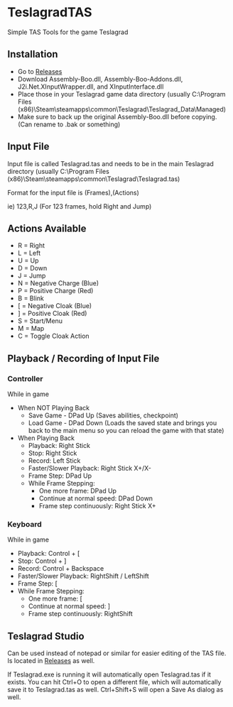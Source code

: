 # TeslagradTAS
Simple TAS Tools for the game Teslagrad

## Installation
- Go to [Releases](https://github.com/ShootMe/TeslagradTAS/releases)
- Download Assembly-Boo.dll, Assembly-Boo-Addons.dll, J2i.Net.XInputWrapper.dll, and XInputInterface.dll
- Place those in your Teslagrad game data directory (usually C:\Program Files (x86)\Steam\steamapps\common\Teslagrad\Teslagrad_Data\Managed\)
- Make sure to back up the original Assembly-Boo.dll before copying. (Can rename to .bak or something)

## Input File
Input file is called Teslagrad.tas and needs to be in the main Teslagrad directory (usually C:\Program Files (x86)\Steam\steamapps\common\Teslagrad\Teslagrad.tas)

Format for the input file is (Frames),(Actions)

ie) 123,R,J (For 123 frames, hold Right and Jump)

## Actions Available
- R = Right
- L = Left
- U = Up
- D = Down
- J = Jump
- N = Negative Charge (Blue)
- P = Positive Charge (Red)
- B = Blink
- [ = Negative Cloak (Blue)
- ] = Positive Cloak (Red)
- S = Start/Menu
- M = Map
- C = Toggle Cloak Action

## Playback / Recording of Input File
### Controller
While in game
- When NOT Playing Back
  - Save Game - DPad Up (Saves abilities, checkpoint)
  - Load Game - DPad Down (Loads the saved state and brings you back to the main menu so you can reload the game with that state)
- When Playing Back
  - Playback: Right Stick
  - Stop: Right Stick
  - Record: Left Stick
  - Faster/Slower Playback: Right Stick X+/X-
  - Frame Step: DPad Up
  - While Frame Stepping:
    - One more frame: DPad Up
    - Continue at normal speed: DPad Down
    - Frame step continuously: Right Stick X+

### Keyboard
While in game
- Playback: Control + [
- Stop: Control + ]
- Record: Control + Backspace
- Faster/Slower Playback: RightShift / LeftShift
- Frame Step: [
- While Frame Stepping:
  - One more frame: [
  - Continue at normal speed: ]
  - Frame step continuously: RightShift
  
## Teslagrad Studio
Can be used instead of notepad or similar for easier editing of the TAS file. Is located in [Releases](https://github.com/ShootMe/TeslagradTAS/releases) as well.

If Teslagrad.exe is running it will automatically open Teslagrad.tas if it exists. You can hit Ctrl+O to open a different file, which will automatically save it to Teslagrad.tas as well. Ctrl+Shift+S will open a Save As dialog as well.
